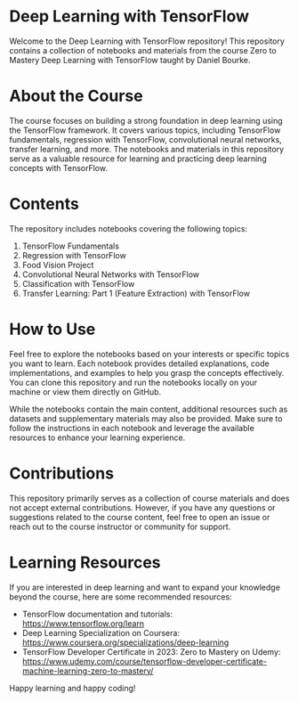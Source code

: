 # Deep Learning with TensorFlow
Welcome to the Deep Learning with TensorFlow repository! This repository contains a collection of notebooks and materials from the course Zero to Mastery Deep Learning with TensorFlow taught by Daniel Bourke.

# About the Course
The course focuses on building a strong foundation in deep learning using the TensorFlow framework. It covers various topics, including TensorFlow fundamentals, regression with TensorFlow, convolutional neural networks, transfer learning, and more. The notebooks and materials in this repository serve as a valuable resource for learning and practicing deep learning concepts with TensorFlow.

# Contents
The repository includes notebooks covering the following topics:

1. TensorFlow Fundamentals
2. Regression with TensorFlow
3. Food Vision Project
4. Convolutional Neural Networks with TensorFlow
5. Classification with TensorFlow
6. Transfer Learning: Part 1 (Feature Extraction) with TensorFlow

# How to Use
Feel free to explore the notebooks based on your interests or specific topics you want to learn. Each notebook provides detailed explanations, code implementations, and examples to help you grasp the concepts effectively. You can clone this repository and run the notebooks locally on your machine or view them directly on GitHub.

While the notebooks contain the main content, additional resources such as datasets and supplementary materials may also be provided. Make sure to follow the instructions in each notebook and leverage the available resources to enhance your learning experience.

# Contributions
This repository primarily serves as a collection of course materials and does not accept external contributions. However, if you have any questions or suggestions related to the course content, feel free to open an issue or reach out to the course instructor or community for support.

# Learning Resources
If you are interested in deep learning and want to expand your knowledge beyond the course, here are some recommended resources:

* TensorFlow documentation and tutorials: https://www.tensorflow.org/learn
* Deep Learning Specialization on Coursera: https://www.coursera.org/specializations/deep-learning
* TensorFlow Developer Certificate in 2023: Zero to Mastery on Udemy: https://www.udemy.com/course/tensorflow-developer-certificate-machine-learning-zero-to-mastery/


Happy learning and happy coding!


